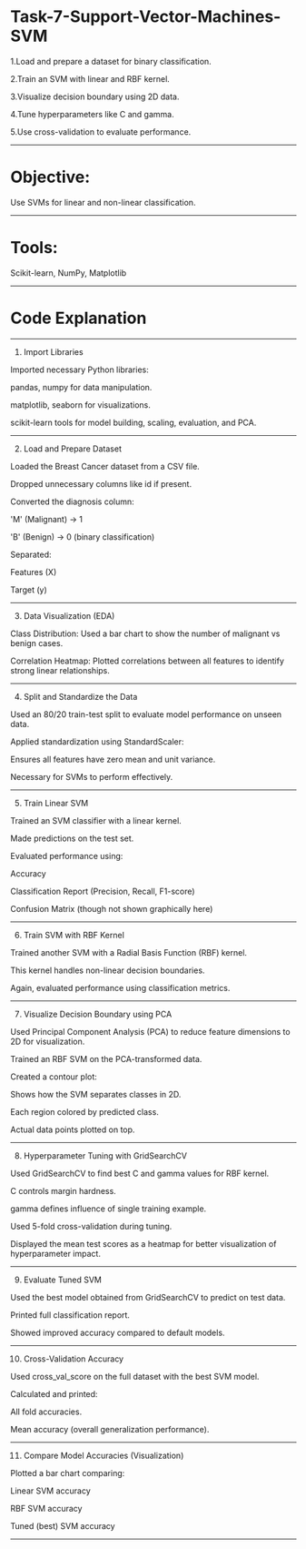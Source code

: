 # Task-7-Support-Vector-Machines-SVM

1.Load and prepare a dataset for binary classification.

2.Train an SVM with linear and RBF kernel.

3.Visualize decision boundary using 2D data.

4.Tune hyperparameters like C and gamma.

5.Use cross-validation to evaluate performance.

---

# Objective:
Use SVMs for linear and non-linear classification.

---
# Tools:
Scikit-learn, NumPy, Matplotlib

---

# Code Explanation 

---

 1. Import Libraries

Imported necessary Python libraries:

pandas, numpy for data manipulation.

matplotlib, seaborn for visualizations.

scikit-learn tools for model building, scaling, evaluation, and PCA.




---

 2. Load and Prepare Dataset

Loaded the Breast Cancer dataset from a CSV file.

Dropped unnecessary columns like id if present.

Converted the diagnosis column:

'M' (Malignant) → 1

'B' (Benign) → 0 (binary classification)


Separated:

Features (X)

Target (y)




---

 3. Data Visualization (EDA)

Class Distribution: Used a bar chart to show the number of malignant vs benign cases.

Correlation Heatmap: Plotted correlations between all features to identify strong linear relationships.



---

 4. Split and Standardize the Data

Used an 80/20 train-test split to evaluate model performance on unseen data.

Applied standardization using StandardScaler:

Ensures all features have zero mean and unit variance.

Necessary for SVMs to perform effectively.




---

 5. Train Linear SVM

Trained an SVM classifier with a linear kernel.

Made predictions on the test set.

Evaluated performance using:

Accuracy

Classification Report (Precision, Recall, F1-score)

Confusion Matrix (though not shown graphically here)




---

 6. Train SVM with RBF Kernel

Trained another SVM with a Radial Basis Function (RBF) kernel.

This kernel handles non-linear decision boundaries.

Again, evaluated performance using classification metrics.



---

 7. Visualize Decision Boundary using PCA

Used Principal Component Analysis (PCA) to reduce feature dimensions to 2D for visualization.

Trained an RBF SVM on the PCA-transformed data.

Created a contour plot:

Shows how the SVM separates classes in 2D.

Each region colored by predicted class.

Actual data points plotted on top.




---

 8. Hyperparameter Tuning with GridSearchCV

Used GridSearchCV to find best C and gamma values for RBF kernel.

C controls margin hardness.

gamma defines influence of single training example.


Used 5-fold cross-validation during tuning.

Displayed the mean test scores as a heatmap for better visualization of hyperparameter impact.



---

 9. Evaluate Tuned SVM

Used the best model obtained from GridSearchCV to predict on test data.

Printed full classification report.

Showed improved accuracy compared to default models.



---

 10. Cross-Validation Accuracy

Used cross_val_score on the full dataset with the best SVM model.

Calculated and printed:

All fold accuracies.

Mean accuracy (overall generalization performance).




---

 11. Compare Model Accuracies (Visualization)

Plotted a bar chart comparing:

Linear SVM accuracy

RBF SVM accuracy

Tuned (best) SVM accuracy





---


